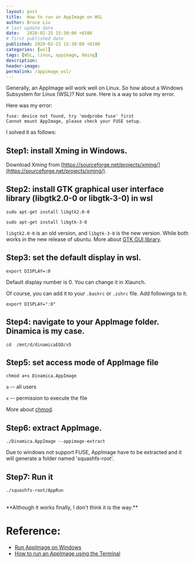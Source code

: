 ```yaml
---
layout: post
title:  How to run an AppImage on WSL
author: Bruce Liu
# last update date
date:   2020-02-25 15:30:00 +0100
# first published date
published: 2020-02-25 15:30:00 +0100
categories: [wsl]
tags: [WSL, linux, appimage, Xming]
description: 
header-image: 
permalink: /appimage_wsl/
---
```

Generally, an AppImage will work well on Linux. So how about a Windows Subsystem for Linux (WSL)? Not sure. Here is a way to solve my error.
<!--the above is the excerpt-->
<!--more-->
<!--the following is the text-->
Here was my error:

```
fuse: device not found, try 'modprobe fuse' first
Cannot mount AppImage, please check your FUSE setup.
```

I solved it as follows:

## Step1: install Xming in Windows.

Download Xming from [https://sourceforge.net/projects/xming/](https://sourceforge.net/projects/xming/).

## Step2: install GTK graphical user interface library (libgtk2.0-0 or libgtk-3-0) in wsl

`sudo apt-get install libgtk2.0-0`

`sudo apt-get install libgtk-3-0`

`libgtk2.0-0` is an old version, and `libgtk-3-0` is the new version. While both works in the new release of ubuntu. More about [GTK GUI library](https://packages.ubuntu.com/search?keywords=libgtk&searchon=names&suite=eoan§ion=all).

## Step3: set the default display in wsl.

`export DISPLAY=:0`

Default display number is 0. You can change it in Xlaunch.

Of course, you can add it to your `.bashrc` or `.zshrc` file. Add followings to it.

`export DISPLAY=":0"`

## Step4: navigate to your AppImage folder. Dinamica is my case.

`cd  /mnt/d/dinamicaEGO/v5`

## Step5: set access mode of AppImage file

`chmod a+x Dinamica.AppImage`

`a`  -- all users

`x`  -- permission to execute the file

More about [chmod](https://www.geeksforgeeks.org/chmod-command-linux/).

## Step6: extract AppImage.

`./Dinamica.AppImage --appimage-extract`

Due to windows not support FUSE, AppImage have to be extracted and it will generate a folder named 'squashfs-root'.

## Step7: Run it

`./squashfs-root/AppRun`

<br>
**Although it works finally, I don't think it is the way.**

# Reference:

- [Run AppImage on Windows](https://discourse.appimage.org/t/run-appimage-on-windows/177)
- [How to run an AppImage using the Terminal](https://docs.appimage.org/introduction/quickstart.html#using-the-terminal)
